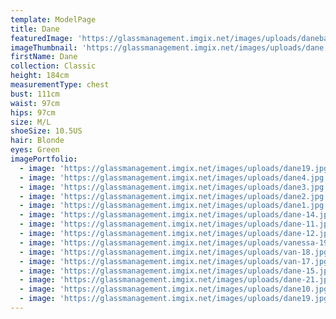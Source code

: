 ```yaml
---
template: ModelPage
title: Dane
featuredImage: 'https://glassmanagement.imgix.net/images/uploads/danebanner23841.jpg'
imageThumbnail: 'https://glassmanagement.imgix.net/images/uploads/dane.jpg'
firstName: Dane
collection: Classic
height: 184cm
measurementType: chest
bust: 111cm
waist: 97cm
hips: 97cm
size: M/L
shoeSize: 10.5US
hair: Blonde
eyes: Green
imagePortfolio:
  - image: 'https://glassmanagement.imgix.net/images/uploads/dane19.jpg'
  - image: 'https://glassmanagement.imgix.net/images/uploads/dane4.jpg'
  - image: 'https://glassmanagement.imgix.net/images/uploads/dane3.jpg'
  - image: 'https://glassmanagement.imgix.net/images/uploads/dane2.jpg'
  - image: 'https://glassmanagement.imgix.net/images/uploads/dane1.jpg'
  - image: 'https://glassmanagement.imgix.net/images/uploads/dane-14.jpg'
  - image: 'https://glassmanagement.imgix.net/images/uploads/dane-11.jpg'
  - image: 'https://glassmanagement.imgix.net/images/uploads/dane-12.jpg'
  - image: 'https://glassmanagement.imgix.net/images/uploads/vanessa-19.jpg'
  - image: 'https://glassmanagement.imgix.net/images/uploads/van-18.jpg'
  - image: 'https://glassmanagement.imgix.net/images/uploads/van-17.jpg'
  - image: 'https://glassmanagement.imgix.net/images/uploads/dane-15.jpg'
  - image: 'https://glassmanagement.imgix.net/images/uploads/dane-21.jpg'
  - image: 'https://glassmanagement.imgix.net/images/uploads/dane10.jpg'
  - image: 'https://glassmanagement.imgix.net/images/uploads/dane19.jpg'
---
```


